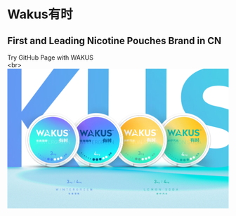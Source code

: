 # Wakus有时
## First and Leading Nicotine Pouches Brand in CN

Try GitHub Page with WAKUS\
<br\>
<img src= "wakus1.png" width='600'/>
